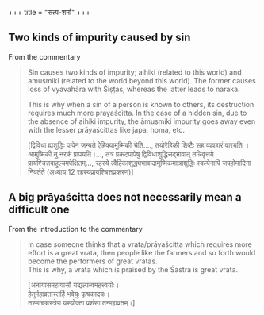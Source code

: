 +++
title = "सत्य-शर्मा"
+++

## Two kinds of impurity caused by sin

From the commentary

> Sin causes two kinds of impurity; aihiki (related to this world) and amuṣmiki (related to the world beyond this world). The former causes loss of vyavahāra with Śiṣṭas, whereas the latter leads to naraka.
>
> This is why when a sin of a person is known to others, its destruction requires much more prayaścitta. In the case of a hidden sin, due to the absence of aihiki impurity, the āmuṣmiki impurity goes away even with the lesser prāyaścittas like japa, homa, etc.
>
> [द्विविधा ह्यशुद्धिः पापेन जन्यते ऐहिक्यामुष्मिकी चेति...., तयोरैहिकी शिष्टैः सह व्यवहारं वारयति । आमुष्मिकी तु नरकं प्रापयति।..., तत्र प्रकटपापेषु द्विविधाशुद्धिसद्भावात् तन्निवृत्तये प्रायश्चित्तबाहुल्यमपेक्षितम्..., रहस्ये त्वैहिकाशुद्ध्यभावादामुष्मिकमात्राशुद्धिः स्वल्पेनापि जपहोमादिना निवर्तते (अध्याय 12 रहस्यप्रायश्चित्तप्रकरण)]

## A big prāyaścitta does not necessarily mean a difficult one
From the introduction to the commentary

> In case someone thinks that a vrata/prāyaścitta which requires more effort is a great vrata, then people like the farmers and so forth would become the performers of great vratas.  
> This is why, a vrata which is praised by the Śāstra is great vrata.
>
> [अनायासमहायासौ यद्यल्पत्वमहत्त्वयोः।  
हेतुर्महाव्रतास्तर्हि भवेयुः कृषकादयः।   
तस्माच्छास्त्रेण यस्योक्ता प्रशंसा तन्महाव्रतम्।]